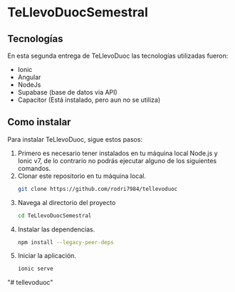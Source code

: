 ﻿# TeLlevoDuocSemestral

## Tecnologías

En esta segunda entrega de TeLlevoDuoc las tecnologías utilizadas fueron:

- Ionic
- Angular
- NodeJs
- Supabase (base de datos via API)
- Capacitor (Está instalado, pero aun no se utiliza)

## Como instalar

Para instalar TeLlevoDuoc, sigue estos pasos:

1. Primero es necesario tener instalados en tu máquina local Node.js y Ionic v7, de lo contrario no podrás ejecutar alguno de los siguientes comandos. 
2. Clonar este repositorio en tu máquina local.
     ```bash
     git clone https://github.com/rodri7984/tellevoduoc
     ```
3. Navega al directorio del proyecto
     ```bash
     cd TeLlevoDuocSemestral
     ```
4. Instalar las dependencias.
     ```bash
     npm install --legacy-peer-deps
     ```
5. Iniciar la aplicación.
     ```bash
     ionic serve
     ```

     
"# tellevoduoc" 

